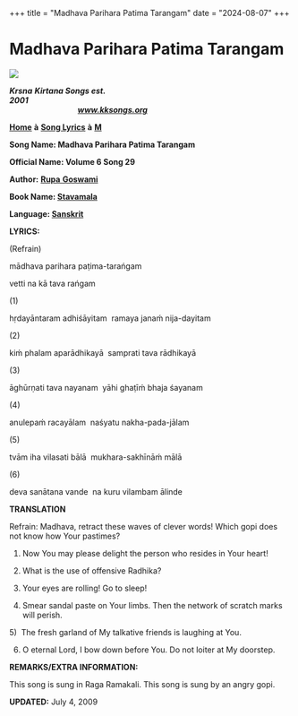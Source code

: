 +++
title = "Madhava Parihara Patima Tarangam"
date = "2024-08-07"
+++

# Madhava Parihara Patima Tarangam
**[![](http://kksongs.org/image_files/image002.jpg)](http://kksongs.org/)**

**_Krsna_** **_Kirtana Songs est. 2001_**                                                                                                                                                      **_www.kksongs.org_**

**[Home](http://kksongs.org/)** **à** **[Song Lyrics](http://kksongs.org/lyrics.html)** **à** **[M](http://kksongs.org/songs/song_m.html)**

**Song Name: Madhava Parihara Patima Tarangam**

**Official Name: Volume 6 Song 29**

**Author:** [**Rupa** **Goswami**](http://kksongs.org/authors/list/rupa.html)

**Book Name: [Stavamala](http://kksongs.org/authors/stavamala.html)**

**Language: [Sanskrit](http://kksongs.org/language/list/sanskrit.html)**

**LYRICS:**

(Refrain)

mādhava parihara paṭima-tarańgam

vetti na kā tava rańgam

(1)

hṛdayāntaram adhiśāyitam  ramaya janaḿ nija-dayitam

(2)

kiḿ phalam aparādhikayā  samprati tava rādhikayā

(3)

āghūrṇati tava nayanam  yāhi ghaṭīḿ bhaja śayanam

(4)

anulepaḿ racayālam  naśyatu nakha-pada-jālam

(5)

tvām iha vilasati bālā  mukhara-sakhīnāḿ mālā

(6)

deva sanātana vande  na kuru vilambam ālinde

**TRANSLATION**

Refrain: Madhava, retract these waves of clever words! Which gopi does not know how Your pastimes?

1) Now You may please delight the person who resides in Your heart!    

2) What is the use of offensive Radhika?

3) Your eyes are rolling! Go to sleep!

4) Smear sandal paste on Your limbs. Then the network of scratch marks will perish.

5)  The fresh garland of My talkative friends is laughing at You.

6) O eternal Lord, I bow down before You. Do not loiter at My doorstep.

**REMARKS/EXTRA INFORMATION:**

This song is sung in Raga Ramakali. This song is sung by an angry gopi.

**UPDATED:** July 4, 2009